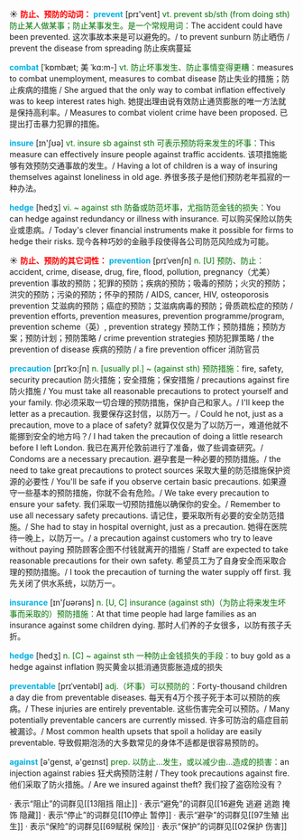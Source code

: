 ☀ <font color="red">**防止、预防的动词：**</font>
<font color="sky blue">**prevent**</font> [prɪ'vent] 
<font color="rgb(227, 108, 9)">vt. prevent sb/sth (from doing sth) 防止某人做某事；防止某事发生。是一个常规用词：</font>The accident could have been prevented. 这次事故本来是可以避免的。/ to prevent sunburn 防止晒伤 / prevent the disease from spreading 防止疾病蔓延
           
<font color="sky blue">**combat**</font> [ˈkɒmbæt; 美 ˈkɑ:m-]
<font color="rgb(227, 108, 9)">vt. 防止坏事发生、防止事情变得更糟：</font>measures to combat unemployment, measures to combat disease 防止失业的措施；防止疾病的措施 / She argued that the only way to combat inflation effectively was to keep interest rates high. 她提出理由说有效防止通货膨胀的唯一方法就是保持高利率。/ Measures to combat violent crime have been proposed. 已提出打击暴力犯罪的措施。

<font color="sky blue">**insure**</font> [ɪn'ʃʊə] 
<font color="rgb(227, 108, 9)">vt. insure sb against sth 可表示预防将来发生的坏事：</font>This measure can effectively insure people against traffic accidents. 该项措施能够有效预防交通事故的发生。/ Having a lot of children is a way of insuring themselves against loneliness in old age. 养很多孩子是他们预防老年孤寂的一种办法。
           
<font color="sky blue">**hedge**</font> [hedʒ]
<font color="rgb(227, 108, 9)">vi. ~ against sth 防备或防范坏事，尤指防范金钱的损失：</font>You can hedge against redundancy or illness with insurance. 可以购买保险以防失业或患病。/ Today's clever financial instruments make it possible for firms to hedge their risks. 现今各种巧妙的金融手段使得各公司防范风险成为可能。

☀ <font color="red">**防止、预防的其它词性：**</font>
<font color="sky blue">**prevention**</font> [prɪˈvenʃn]
<font color="rgb(227, 108, 9)">n. [U] 预防、防止：</font>accident, crime, disease, drug, fire, flood, pollution, pregnancy（尤美）prevention 事故的预防；犯罪的预防；疾病的预防；吸毒的预防；火灾的预防；洪灾的预防；污染的预防；怀孕的预防 / AIDS, cancer, HIV, osteoporosis prevention 艾滋病的预防；癌症的预防；艾滋病病毒的预防；骨质疏松症的预防 / prevention efforts, prevention measures, prevention programme/program, prevention scheme（英）, prevention strategy 预防工作；预防措施；预防方案；预防计划；预防策略 / crime prevention strategies 预防犯罪策略 / the prevention of disease 疾病的预防 / a fire prevention officer 消防官员           

<font color="sky blue">**precaution**</font> [prɪˈkɔ:ʃn]
<font color="rgb(227, 108, 9)">n. [usually pl.] ~ (against sth) 预防措施：</font>fire, safety, security precaution 防火措施；安全措施；保安措施 / precautions against fire 防火措施 / You must take all reasonable precautions to protect yourself and your family. 你必须采取一切合理的预防措施，保护自己和家人。/ I'll keep the letter as a precaution. 我要保存这封信，以防万一。/ Could he not, just as a precaution, move to a place of safety? 就算仅仅是为了以防万一，难道他就不能挪到安全的地方吗？/ I had taken the precaution of doing a little research before I left London. 我已在离开伦敦前进行了准备，做了些调查研究。/ Condoms are a necessary precaution. 避孕套是一种必要的预防措施。/ the need to take great precautions to protect sources 采取大量的防范措施保护资源的必要性 / You'll be safe if you observe certain basic precautions. 如果遵守一些基本的预防措施，你就不会有危险。/ We take every precaution to ensure your safety. 我们采取一切预防措施以确保你的安全。/ Remember to use all necessary safety precautions. 请记住，要采取所有必要的安全防范措施。/ She had to stay in hospital overnight, just as a precaution. 她得在医院待一晚上，以防万一。/ a precaution against customers who try to leave without paying 预防顾客企图不付钱就离开的措施 / Staff are expected to take reasonable precautions for their own safety. 希望员工为了自身安全而采取合理的预防措施。/ I took the precaution of turning the water supply off first. 我先关闭了供水系统，以防万一。

<font color="sky blue">**insurance**</font> [ɪn'ʃʊərəns] 
<font color="rgb(227, 108, 9)">n. [U, C] insurance (against sth)（为防止将来发生坏事而采取的）预防措施：</font>At that time people had large families as an insurance against some children dying. 那时人们养的子女很多，以防有孩子夭折。
           
<font color="sky blue">**hedge**</font> [hedʒ]
<font color="rgb(227, 108, 9)">n. [C] ~ against sth 一种防止金钱损失的手段：</font>to buy gold as a hedge against inflation 购买黄金以抵消通货膨胀造成的损失
           
<font color="sky blue">**preventable**</font> [prɪˈventəbl]
<font color="rgb(227, 108, 9)">adj.（坏事）可以预防的：</font>Forty-thousand children a day die from preventable diseases. 每天有4万个孩子死于本可以预防的疾病。/ These injuries are entirely preventable. 这些伤害完全可以预防。/ Many potentially preventable cancers are currently missed. 许多可防治的癌症目前被漏诊。/ Most common health upsets that spoil a holiday are easily preventable. 导致假期泡汤的大多数常见的身体不适都是很容易预防的。

<font color="sky blue">**against**</font> [ə'ɡenst, ə'ɡeɪnst] 
<font color="rgb(227, 108, 9)">prep. 以防止…发生，或以减少由…造成的损害：</font>an injection against rabies 狂犬病预防注射 / They took precautions against fire. 他们采取了防火措施。/ Are we insured against theft? 我们投了盗窃险没有？

· 表示“阻止”的词群见[[13阻挡 阻止]]
· 表示“避免”的词群见[[16避免 逃避 逃跑 掩饰 隐藏]]
· 表示“停止”的词群见[[10停止 暂停]]
· 表示“避孕”的词群见[[97生殖 出生]]
· 表示“保险”的词群见[[69赋税 保险]]
· 表示“保护”的词群见[[02保护 伤害]]
